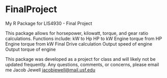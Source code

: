 # FinalProject
My R Package for LIS4930 - Final Project

This package allows for horsepower, kilowatt, torque, and gear ratio calculations.
Functions include:
  kW to Hp
  HP to kW
  Engine torque from HP
  Engine torque from kW
  Final Drive calculation
  Output speed of engine
  Output torque of engine
  
This package was developed as a project for class and will likely not be updated frequently. 
Any questions, comments, or concerns, please email me
Jacob Jewell <jacobjewell@mail.usf.edu>
